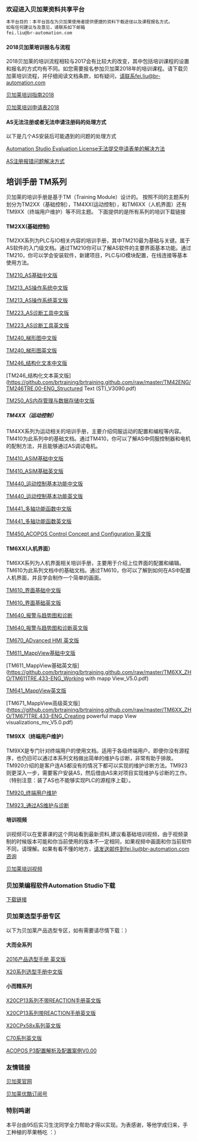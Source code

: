 ### 欢迎进入贝加莱资料共享平台
```markdown
本平台目的：本平台旨在为贝加莱使用者提供便捷的资料下载途径以及课程报名方式。
如有任何建议与及意见，请联系如下邮箱
fei.liu@br-automation.com
```





#### 2018贝加莱培训报名与流程
2018贝加莱的培训流程相较与2017会有比较大的改变，其中包括培训课程的设置和报名的方式均有不同。如您需要报名参加贝加莱2018年的培训课程。请下载贝加莱培训流程，并仔细阅读文档条款，如有疑问，请联系fei.liu@br-automation.com 


[贝加莱培训指南2018](https://github.com/brtraining/brtraining.github.com/raw/master/Training2018/贝加莱培训指南2018.pdf/)

[贝加莱培训申请表2018](https://github.com/brtraining/brtraining.github.com/raw/master/Training2018/贝加莱培训申请表2018.pdf/)

#### AS无法注册或者无法申请注册码的处理方式
以下是几个AS安装后可能遇到的问题的处理方式

[Automation Studio Evaluation License无法提交申请表单的解决方法](https://github.com/brtraining/brtraining.github.com/raw/master/Training2018/AS注册码无法提交申请表单的解决方法.pdf/)


[AS注册报错问题解决方式](https://github.com/brtraining/brtraining.github.com/raw/master/Training2018/AS注册报错问题解决方式.pdf/)



## 培训手册 TM系列
贝加莱的培训手册是基于TM（Training Module）设计的。
按照不同的主题系列划分为TM2XX（基础控制），TM4XX(运动控制），和TM6XX（人机界面）还有TM9XX（终端用户维护）等不同主题。
下面提供的是所有系列的培训下载链接

#### TM2XX(基础控制)

TM2XX系列为PLC与IO相关内容的培训手册，其中TM210最为基础与关键。属于AS软件的入门级文档。通过TM210你可以了解AS软件的主要界面基本功能。通过TM210，你可以学会安装软件，新建项目，PLC与IO模块配置，在线连接等基本使用方法。

[TM210_AS基础中文版](https://github.com/brtraining/brtraining.github.com/raw/master/TM2XX_ZHO/TM210TRE.00-ZHO_Automation%20Studio%E5%9F%BA%E7%A1%80_V4225.pdf/)

[TM213_AS操作系统中文版](https://github.com/brtraining/brtraining.github.com/raw/master/TM2XX_ZHO/TM213TRE.30-ZHO_Automation%20Studio%E6%93%8D%E4%BD%9C%E7%B3%BB%E7%BB%9F_V3090.pdf/)

[TM213_AS操作系统英文版](https://github.com/brtraining/brtraining.github.com/blob/master/TM42ENG/TM213TRE.425-ENG_Automation%20Runtime_V4250.pdf)


[TM223_AS诊断工具中文版](https://github.com/brtraining/brtraining.github.com/raw/master/TM2XX_ZHO/TM223TRE.30-ZHO_Automation%20Studio%E8%AF%8A%E6%96%AD_V3090.pdf)

[TM223_AS诊断工具英文版](https://github.com/brtraining/brtraining.github.com/blob/master/TM42ENG/TM223TRE.40-ENG_Automation%20Studio%20Diagnostics_V4250.pdf)

[TM240_梯形图中文版](https://github.com/brtraining/brtraining.github.com/raw/master/TM2XX_ZHO/TM240TRE.00_LD%E6%A2%AF%E5%BD%A2%E5%9B%BE_V3090.pdf)

[TM240_梯形图英文版](https://github.com/brtraining/brtraining.github.com/blob/master/TM42ENG/TM240TRE.00-ENG_Ladder%20Diagram%20(LAD)_V4250.pdf)


[TM246_结构化文本中文版](https://github.com/brtraining/brtraining.github.com/raw/master/TM2XX_ZHO/TM246TRE.00_ST%E7%BB%93%E6%9E%84%E5%8C%96%E6%96%87%E6%9C%AC_V3090.pdf)

[TM246_结构化文本英文版](https://github.com/brtraining/brtraining.github.com/raw/master/TM42ENG/TM246TRE.00-ENG_Structured Text (ST)_V3090.pdf)


[TM250_AS内存管理与数据存储中文版](https://github.com/brtraining/brtraining.github.com/raw/master/TM2XX_ZHO/TM250TRE.00_Automation%20Studio%E5%86%85%E5%AD%98%E7%AE%A1%E7%90%86%E4%B8%8E%E6%95%B0%E6%8D%AE%E5%AD%98%E5%82%A8_V4010.pdf)


#####  TM4XX（运动控制）

TM4XX系列为运动相关的培训手册，主要介绍伺服运动的配置和编程等内容。TM410为此系列中的基础文档。通过TM410，你可以了解AS中伺服控制器和电机的配制方法，并且能够通过AS调试电机。

[TM410_ASiM基础中文版](https://github.com/brtraining/brtraining.github.com/raw/master/TM4XX_ZHO/TM410TRE.30-ZHO_ASiM%E5%9F%BA%E7%A1%80V3090.pdf)

[TM410_ASiM基础英文版](https://github.com/brtraining/brtraining.github.com/blob/master/TM42ENG/TM410TRE.40-ENG_Working%20with%20Integrated%20Motion%20Control_V4100.pdf)


[TM440_运动控制基本功能中文版](https://github.com/brtraining/brtraining.github.com/raw/master/TM4XX_ZHO/TM440TRE.00_ZHO_ASiM%E5%9F%BA%E6%9C%AC%E5%8A%9F%E8%83%BD_V3090.pdf)

[TM440_运动控制基本功能英文版](https://github.com/brtraining/brtraining.github.com/blob/master/TM42ENG/TM440TRE.42-ENG_Motion%20Control%20-%20Basic%20Functions_V4200_MpAxis.pdf)


[TM441_多轴功能函数中文版](https://github.com/brtraining/brtraining.github.com/raw/master/TM4XX_ZHO/TM441TRE.00_ZHO%E5%A4%9A%E8%BD%B4%E5%8A%9F%E8%83%BD%E5%87%BD%E6%95%B0_V3090.pdf)

[TM441_多轴功能函数英文版](https://github.com/brtraining/brtraining.github.com/blob/master/TM42ENG/TM441TRE.42-ENG_Motion%20Control%20electronic%20gears%20and%20cam%20profiles_MpAxis_V4200.pdf)


[TM450_ACOPOS Control Concept and Configuration 英文版](https://github.com/brtraining/brtraining.github.com/blob/master/TM42ENG/TM450TRE.42-ENG_ACOPOS%20Control%20Concept%20and%20Configuration_V4200.pdf)


#### TM6XX(人机界面）

TM6XX系列为人机界面相关培训手册，主要用于介绍上位界面的配置和编辑。TM610为此系列文档中的基础文档。通过TM610，你可以了解到如何在AS中配置人机界面，并且学会制作一个简单的画面。

[TM610_界面基础中文版](https://github.com/brtraining/brtraining.github.com/raw/master/TM6XX_ZHO/TM610TRE.30-ZHO_ASiV%E7%9A%84%E5%9F%BA%E7%A1%80_V3090.pdf)

[TM610_界面基础英文版](https://github.com/brtraining/brtraining.github.com/blob/master/TM42ENG/TM610TRE.40-ENG_Working%20with%20Integrated%20Visualization_V4000.pdf)


[TM640_报警与趋势图和诊断](https://github.com/brtraining/brtraining.github.com/raw/master/TM6XX_ZHO/TM640TRE.30_ZHO%E6%8A%A5%E8%AD%A6%EF%BC%8C%E8%B6%8B%E5%8A%BF%E5%9B%BE%E5%92%8C%E8%AF%8A%E6%96%AD_V3090.pdf)


[TM640_报警与趋势图和诊断英文版](https://github.com/brtraining/brtraining.github.com/raw/master/TM42ENG/TM640TRE.30-ENG_Alarms%2C%20Trends%20and%20Diagnostics_V4100.pdf)


[TM670_ADvanced HMI 英文版](https://github.com/brtraining/brtraining.github.com/raw/master/TM42ENG/TM670TRE.40-ENG_Advanced%20Visual%20Components_V4100.pdf)


[TM611_MappView基础中文版](https://github.com/brtraining/brtraining.github.com/raw/master/TM6XX_ZHO/TM611TRE.425_ZHO_MappView%E5%9F%BA%E7%A1%80.pdf)

[TM611_MappView基础英文版](https://github.com/brtraining/brtraining.github.com/raw/master/TM6XX_ZHO/TM611TRE.433-ENG_Working with mapp View_V5.0.pdf)


[TM641_MappView英文版](https://github.com/brtraining/brtraining.github.com/raw/master/TM6XX_ZHO/TM641TRE.433-ENG_Display%20alarms%2C%20diagrams%20and%20data%20in%20mapp%20View_V5.0%20.pdf)


[TM671_MappView高级英文版](https://github.com/brtraining/brtraining.github.com/raw/master/TM6XX_ZHO/TM671TRE.433-ENG_Creating powerful mapp View visualizations_mv_V5.0.pdf)


#### TM9XX（终端用户维护）
TM9XX是专门针对终端用户的使用文档。适用于各级终端用户。即便你没有源程序，也仍旧可以通过本系列文档做出简单的维护与诊断，非常有助于排故。TM920介绍的是客户连AS都没有的情况下都可以实现的维护诊断方法。TM923则更深入一步，需要客户安装AS，然后借由AS来对项目实现维护与诊断的工作。（特别注意：装了AS也不能够实现PLC的源程序上载）。

[TM920_终端用户维护](https://github.com/brtraining/brtraining.github.com/raw/master/TM9XX_ZHO/TM920TRE.00-ZHO%E8%AF%8A%E6%96%AD%E4%B8%8E%E7%BB%88%E7%AB%AF%E7%94%A8%E6%88%B7%E6%9C%8D%E5%8A%A1.pdf)

[TM923_通过AS维护与诊断](https://github.com/brtraining/brtraining.github.com/raw/master/TM9XX_ZHO/TM923TRE.40_ZHO_USE%20Automation%20Studio%E8%AF%8A%E6%96%AD%E5%92%8C%E6%9C%8D%E5%8A%A1_V4000.pdf)


#### 培训视频
训视频可以在爱慕课的这个网站看到最新资料,建议看基础培训视频，由于视频录制的时候版本可能和你当前使用的版本不一定相同，如果视频中画面和你当前软件不同，请理解。如果有看不懂的地方，请发送邮件到fei.liu@br-automation.com咨询

[贝加莱培训视频](http://www.aiimooc.com/mall/list.php?catid=391)


###  贝加莱编程软件Automation Studio下载
[下载链接](https://www.br-automation.com/zh/xia4zai3/software/automation-studio/automation-studio-42/dwldwl10000343742/)

### 贝加莱选型手册专区
以下为贝加莱产品选型专区，如有需要请尽情下载：）

#### 大而全系列

[2016产品选型手册 英文版](https://github.com/brtraining/brtraining.github.com/raw/master/User%20Manual/Control%2C%20HMI%20%26%20Motion%E9%80%89%E5%9E%8B%E6%89%8B%E5%86%8C2016.pdf)

[X20系列选型手册中文版](https://github.com/brtraining/brtraining.github.com/raw/master/User%20Manual/X20%E9%80%89%E5%9E%8B%E6%89%8B%E5%86%8C_%E4%B8%AD%E6%96%87%E7%89%88.pdf)

#### 小而精系列

[X20CP13系列不带REACTION手册英文版](https://github.com/brtraining/brtraining.github.com/blob/master/User%20Manual/X20CP13%E7%B3%BB%E5%88%97%E4%B8%8D%E5%B8%A6REACTION%E6%89%8B%E5%86%8C%E8%8B%B1%E6%96%87%E7%89%88.pdf)

[X20CP13系列带REACTION手册英文版](https://github.com/brtraining/brtraining.github.com/blob/master/User%20Manual/X20CP13%E7%B3%BB%E5%88%97%E5%B8%A6REACTION%E6%89%8B%E5%86%8C%E8%8B%B1%E6%96%87%E7%89%88.pdf)

[X20CPx58x系列英文版](https://github.com/brtraining/brtraining.github.com/raw/master/User%20Manual/X20CPx58x-ENG.pdf)

[C70系列英文版](https://github.com/brtraining/brtraining.github.com/raw/master/User%20Manual/C70%E7%B3%BB%E5%88%97%E9%80%89%E5%9E%8B%E6%89%8B%E5%86%8C%E8%8B%B1%E6%96%87%E7%89%88.pdf)

[ACOPOS P3配置解析及配置案例V0.00](https://github.com/brtraining/brtraining.github.com/raw/master/User%20Manual/ACOPOS%20P3%E9%85%8D%E7%BD%AE%E8%A7%A3%E6%9E%90%E5%8F%8A%E9%85%8D%E7%BD%AE%E6%A1%88%E4%BE%8BV0.00.pdf)





### 友情链接
[贝加莱官网](https://www.br-automation.com/)

[贝加莱优酷订阅号](http://i.youku.com/i/UMjg4NzExMTMwOA==?spm=a2h0j.8191423.subscription_wrap.DD~A)

### 特别鸣谢

本平台由95后实习生沈同学全力帮助才得以实现。为表感谢，等他学成归来，手工种植的苹果畅吃 ：）


